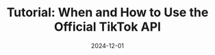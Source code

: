 ---
title: "Tutorial: When and How to Use the Official TikTok API"
collection: publications
permalink: /publication/2024-12-01-Tutorial-When-and-How-to-Use-the-Official-TikTok-API
date: 2024-12-01
venue: 'Weizenbaum Methods Lab Blog'
paperurl: 'https://methodslab.weizenbaum-institut.de/2024/11/12/tutorial-when-and-how-to-use-the-official-tiktok-api/#more-3179'
doi: 'https://methodslab.weizenbaum-institut.de/2024/11/12/tutorial-when-and-how-to-use-the-official-tiktok-api/#more-3179'
citation: ' Lion Wedel, &quot;Tutorial: When and How to Use the Official TikTok API.&quot; Weizenbaum Methods Lab Blog, 1900.'
---